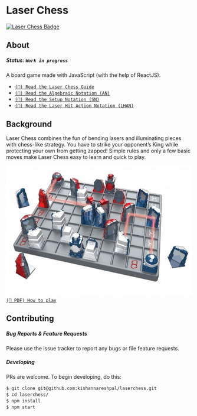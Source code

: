 # Laser Chess

[![Laser Chess Badge](https://img.shields.io/github/v/release/kishannareshpal/laserchess?color=ffefe2&include_prereleases&label=laser-chess.com&style=for-the-badge)](https://laser-chess.com)

## About

##### Status: `Work in progress`

A board game made with JavaScript (with the help of ReactJS).

-   [`(📄) Read the Laser Chess Guide`](docs/Guide.md)
-   [`(📄) Read the Algebraic Notation (AN)`](docs/AlgebraicNotation.md)
-   [`(📄) Read the Setup Notation (SN)`](docs/SetupNotation.md)
-   [`(📄) Read the Laser Hit Action Notation (LHAN)`](docs/LaserHitActionNotation.md)

## Background

Laser Chess combines the fun of bending lasers and illuminating pieces with chess-like strategy. You have to strike your opponent’s King while protecting your own from getting zapped! Simple rules and only a few basic moves make Laser Chess easy to learn and quick to play.

![How it looks in real life](docs/images/laserchess_example.jpg)
[`(📄 PDF) How to play`](https://www.thinkfun.com/wp-content/uploads/2017/10/LaserCh-1034-Instructions.pdf)

## Contributing

##### Bug Reports & Feature Requests

Please use the issue tracker to report any bugs or file feature requests.

##### Developing

PRs are welcome. To begin developing, do this:

```bash
$ git clone git@github.com:kishannareshpal/laserchess.git
$ cd laserchess/
$ npm install
$ npm start
```
